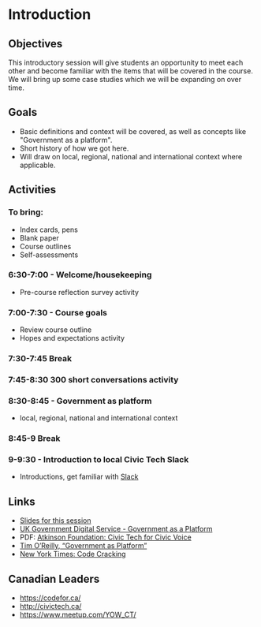 # Introduction

## Objectives

This introductory session will give students an opportunity to meet each other and become familiar with the items that will be covered in the course. We will bring up some case studies which we will be expanding on over time. 

## Goals

- Basic definitions and context will be covered, as well as concepts like "Government as a platform". 
- Short history of how we got here.
- Will draw on local, regional, national and international context where applicable.

## Activities

### To bring:
- Index cards, pens
- Blank paper
- Course outlines
- Self-assessments

### 6:30-7:00 - Welcome/housekeeping
- Pre-course reflection survey activity

### 7:00-7:30 - Course goals
- Review course outline
- Hopes and expectations activity

### 7:30-7:45 Break
### 7:45-8:30 300 short conversations activity
### 8:30-8:45 - Government as platform
- local, regional, national and international context

### 8:45-9 Break
### 9-9:30 - Introduction to local Civic Tech Slack
- Introductions, get familiar with [Slack](https://slack.com/)

## Links

- [Slides for this session](slides.html)
- [UK Government Digital Service - Government as a Platform](https://governmentasaplatform.blog.gov.uk/)
- PDF: [Atkinson Foundation: Civic Tech for Civic Voice](http://atkinsonfoundation.ca/wp-content/uploads/2014/10/Atkinson_CTR_FA_101614_Digital.pdf)
- [Tim O’Reilly, “Government as Platform”](http://chimera.labs.oreilly.com/books/1234000000774/ch02.html)
- [New York Times: Code Cracking](https://www.nytimes.com/interactive/2016/11/13/magazine/design-issue-code-for-america.html?_r=0)

## Canadian Leaders
- https://codefor.ca/
- http://civictech.ca/
- https://www.meetup.com/YOW_CT/
